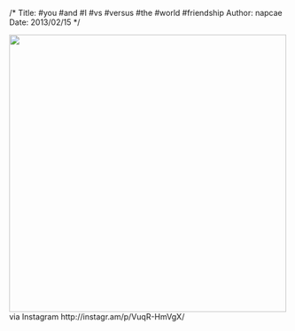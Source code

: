 /*
Title: #you #and #I #vs #versus #the #world #friendship
Author: napcae
Date: 2013/02/15
*/

<img src="http://distilleryimage3.s3.amazonaws.com/5fc30a9676fa11e2bbaa22000a1fb198_7.jpg" width="500" />  
via Instagram http://instagr.am/p/VuqR-HmVgX/